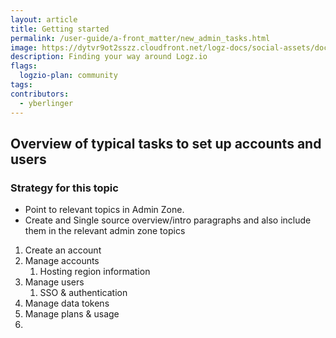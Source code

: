 ```yaml
---
layout: article
title: Getting started
permalink: /user-guide/a-front_matter/new_admin_tasks.html
image: https://dytvr9ot2sszz.cloudfront.net/logz-docs/social-assets/docs-social.jpg
description: Finding your way around Logz.io
flags:
  logzio-plan: community
tags:
contributors:
  - yberlinger
---
```





## Overview of typical tasks to set up accounts and users

### Strategy for this topic
- Point to relevant topics in Admin Zone. 
- Create and Single source overview/intro paragraphs and also include them in the relevant admin zone topics

1. Create an account
1. Manage accounts
   1. Hosting region information
1. Manage users
   1. SSO & authentication
1. Manage data tokens
1. Manage plans & usage
1. 